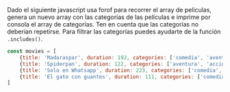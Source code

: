 Dado el siguiente javascript usa forof para recorrer el array de películas, genera un nuevo array con las categorías
de las películas e imprime por consola el array de categorías. Ten en cuenta que las categorías no deberían repetirse.
Para filtrar las categorías puedes ayudarte de la función `.includes()`.

```js
const movies = [
    {title: 'Madaraspar', duration: 192, categories: ['comedia', 'aventura']},
    {title: 'Spiderpan', duration: 122, categories: ['aventura', 'acción']},
    {title: 'Solo en Whatsapp', duration: 223, categories: ['comedia', 'thriller']},
    {title: 'El gato con guantes', duration: 111, categories: ['comedia', 'aventura', 'animación']},
]